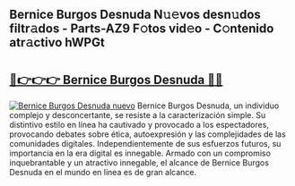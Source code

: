 ## Bernice Burgos Desnuda N𝚞𝚎vos desn𝚞dos filtr𝚊dos - Parts-AZ9 F𝚘tos vid𝚎o - C𝚘ntenido atr𝚊ctivo hWPGt

# <h2><a href="http://mbc55x.tromn.icu/?c=Bernice+Burgos+Desnuda">🔗👉👉👉 Bernice Burgos Desnuda 🔗🔗</a></h2>

[![Bernice Burgos Desnuda nuevo](https://i.imgur.com/pEAQMta.gif)](http://mbc55x.tromn.icu/?c=Bernice+Burgos+Desnuda)
Bernice Burgos Desnuda, un individuo complejo y desconcertante, se resiste a la caracterización simple. Su distintivo estilo en línea ha cautivado y provocado a los espectadores, provocando debates sobre ética, autoexpresión y las complejidades de las comunidades digitales. Independientemente de sus esfuerzos futuros, su importancia en la era digital es innegable. Armado con un compromiso inquebrantable y un atractivo innegable, el alcance de Bernice Burgos Desnuda en el mundo en línea es de gran alcance.
